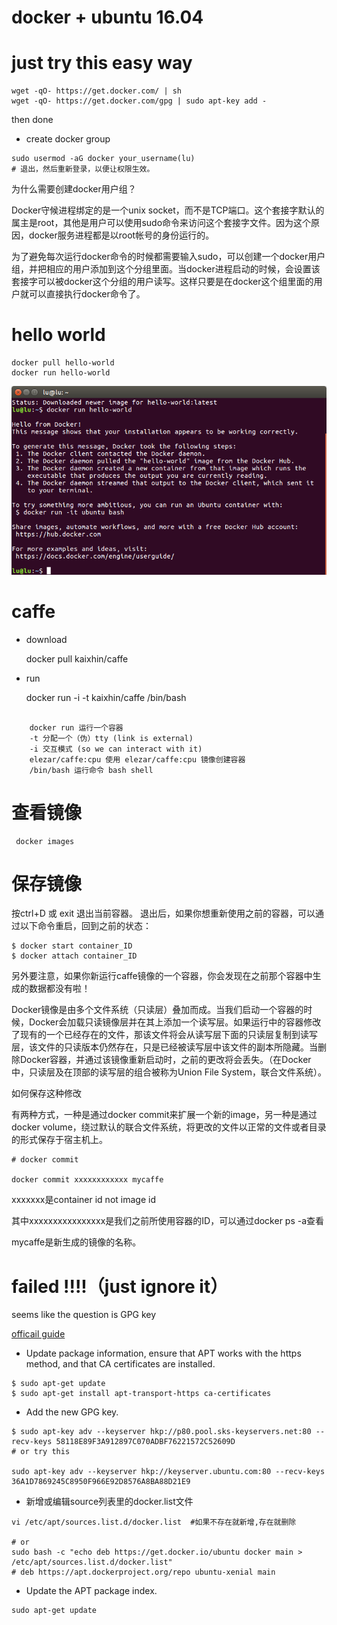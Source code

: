 # docker + ubuntu 16.04


# just try this easy way
```
wget -qO- https://get.docker.com/ | sh  
wget -qO- https://get.docker.com/gpg | sudo apt-key add -  

```
then done

* create docker group
```
sudo usermod -aG docker your_username(lu)
# 退出，然后重新登录，以便让权限生效。
```
为什么需要创建docker用户组？

Docker守候进程绑定的是一个unix socket，而不是TCP端口。这个套接字默认的属主是root，其他是用户可以使用sudo命令来访问这个套接字文件。因为这个原因，docker服务进程都是以root帐号的身份运行的。

为了避免每次运行docker命令的时候都需要输入sudo，可以创建一个docker用户组，并把相应的用户添加到这个分组里面。当docker进程启动的时候，会设置该套接字可以被docker这个分组的用户读写。这样只要是在docker这个组里面的用户就可以直接执行docker命令了。



# hello world
```
docker pull hello-world
docker run hello-world
```
![hello world](images/docker-hello.png)



# caffe 
* download
	
	docker pull kaixhin/caffe

* run
	
	docker run -i -t kaixhin/caffe /bin/bash
```

    docker run 运行一个容器
    -t 分配一个（伪）tty (link is external)
    -i 交互模式 (so we can interact with it)
    elezar/caffe:cpu 使用 elezar/caffe:cpu 镜像创建容器
    /bin/bash 运行命令 bash shell

```


# 查看镜像

	 docker images

# 保存镜像

	

按ctrl+D 或 exit 退出当前容器。
退出后，如果你想重新使用之前的容器，可以通过以下命令重启，回到之前的状态：

	$ docker start container_ID
	$ docker attach container_ID


另外要注意，如果你新运行caffe镜像的一个容器，你会发现在之前那个容器中生成的数据都没有啦！

Docker镜像是由多个文件系统（只读层）叠加而成。当我们启动一个容器的时候，Docker会加载只读镜像层并在其上添加一个读写层。如果运行中的容器修改了现有的一个已经存在的文件，那该文件将会从读写层下面的只读层复制到读写层，该文件的只读版本仍然存在，只是已经被读写层中该文件的副本所隐藏。当删除Docker容器，并通过该镜像重新启动时，之前的更改将会丢失。（在Docker中，只读层及在顶部的读写层的组合被称为Union File System，联合文件系统）。

如何保存这种修改

有两种方式，一种是通过docker commit来扩展一个新的image，另一种是通过docker volume，绕过默认的联合文件系统，将更改的文件以正常的文件或者目录的形式保存于宿主机上。

	# docker commit

	docker commit xxxxxxxxxxxx mycaffe

xxxxxxx是container id not image id

其中xxxxxxxxxxxxxxxx是我们之前所使用容器的ID，可以通过docker ps -a查看

mycaffe是新生成的镜像的名称。






# failed !!!!（just ignore it）
seems like the question is GPG key

[officail guide](https://docs.docker.com/engine/installation/linux/ubuntulinux/)

* Update package information, ensure that APT works with the https method, and that CA certificates are installed.
```
$ sudo apt-get update
$ sudo apt-get install apt-transport-https ca-certificates
```


* Add the new GPG key.
```
$ sudo apt-key adv --keyserver hkp://p80.pool.sks-keyservers.net:80 --recv-keys 58118E89F3A912897C070ADBF76221572C52609D
# or try this

sudo apt-key adv --keyserver hkp://keyserver.ubuntu.com:80 --recv-keys 36A1D7869245C8950F966E92D8576A8BA88D21E9
```

* 新增或编辑source列表里的docker.list文件
```
vi /etc/apt/sources.list.d/docker.list  #如果不存在就新增,存在就删除

# or
sudo bash -c "echo deb https://get.docker.io/ubuntu docker main > /etc/apt/sources.list.d/docker.list"
# deb https://apt.dockerproject.org/repo ubuntu-xenial main
```

* Update the APT package index.
```
sudo apt-get update
```
